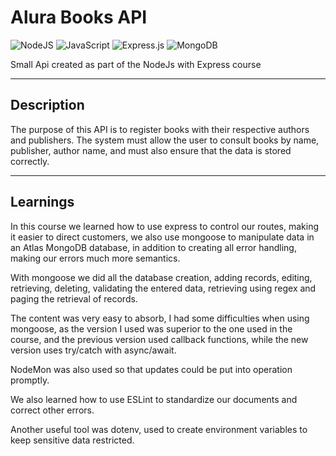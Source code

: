 # Alura Books API

![NodeJS](https://img.shields.io/badge/node.js-6DA55F?style=for-the-badge&logo=node.js&logoColor=white)
![JavaScript](https://img.shields.io/badge/javascript-%23323330.svg?style=for-the-badge&logo=javascript&logoColor=%23F7DF1E)
![Express.js](https://img.shields.io/badge/express.js-%23404d59.svg?style=for-the-badge&logo=express&logoColor=%2361DAFB)
![MongoDB](https://img.shields.io/badge/MongoDB-%234ea94b.svg?style=for-the-badge&logo=mongodb&logoColor=white)

Small Api created as part of the NodeJs with Express course

---

## Description
The purpose of this API is to register books with their respective authors and publishers. The system must allow the user to consult books by name, publisher, author name, and must also ensure that the data is stored correctly.

---

## Learnings

In this course we learned how to use express to control our routes, making it easier to direct customers, we also use mongoose to manipulate data in an Atlas MongoDB database, in addition to creating all error handling, making our errors much more semantics.

With mongoose we did all the database creation, adding records, editing, retrieving, deleting, validating the entered data, retrieving using regex and paging the retrieval of records.

The content was very easy to absorb, I had some difficulties when using mongoose, as the version I used was superior to the one used in the course, and the previous version used callback functions, while the new version uses try/catch with async/await.

NodeMon was also used so that updates could be put into operation promptly.

We also learned how to use ESLint to standardize our documents and correct other errors.

Another useful tool was dotenv, used to create environment variables to keep sensitive data restricted.
